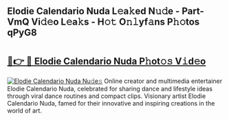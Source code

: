 ## Elodie Calendario Nuda L𝚎a𝚔ed N𝚞𝚍e - Part-VmQ Vi𝚍𝚎o L𝚎a𝚔s - H𝚘𝚝 O𝚗𝚕yf𝚊ns P𝚑𝚘tos qPyG8

# <h2><a href="http://kf9xc8.oniu.top/?m=Elodie+Calendario+Nuda">🔗👉 🔴 Elodie Calendario Nuda P𝚑ot𝚘𝚜 V𝚒d𝚎o</a></h2>

[![Elodie Calendario Nuda Nu𝚍e𝚜](https://i.imgur.com/0qMVB7G.gif)](http://kf9xc8.oniu.top/?m=Elodie+Calendario+Nuda)
Online creator and multimedia entertainer Elodie Calendario Nuda, celebrated for sharing dance and lifestyle ideas through viral dance routines and compact clips. Visionary artist Elodie Calendario Nuda, famed for their innovative and inspiring creations in the world of art.  
